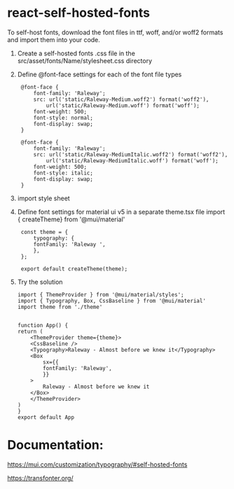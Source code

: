 # react-self-hosted-fonts
To self-host fonts, download the font files in ttf, woff, and/or woff2 formats and import them into your code.

1. Create a self-hosted fonts .css file in the src/asset/fonts/Name/stylesheet.css directory
2. Define @font-face settings for each of the font file types 

        @font-face {
            font-family: 'Raleway';
            src: url('static/Raleway-Medium.woff2') format('woff2'),
                url('static/Raleway-Medium.woff') format('woff');
            font-weight: 500;
            font-style: normal;
            font-display: swap;
        }

        @font-face {
            font-family: 'Raleway';
            src: url('static/Raleway-MediumItalic.woff2') format('woff2'),
                url('static/Raleway-MediumItalic.woff') format('woff');
            font-weight: 500;
            font-style: italic;
            font-display: swap;
        }

3. import style sheet
        <link href="src/assets/fonts/Raleway/stylesheet.css" rel="stylesheet">

4. Define font settings for material ui v5 in a separate theme.tsx file
import { createTheme} from '@mui/material'

        const theme = {
            typography: {
            fontFamily: 'Raleway ',
            },    
        };

        export default createTheme(theme);

 5. Try the solution

        import { ThemeProvider } from '@mui/material/styles';
        import { Typography, Box, CssBaseline } from '@mui/material'
        import theme from './theme'


        function App() {
        return (
            <ThemeProvider theme={theme}>
            <CssBaseline />
            <Typography>Raleway - Almost before we knew it</Typography>
            <Box
                sx={{
                fontFamily: 'Raleway',
                }}
            >
                Raleway - Almost before we knew it
            </Box>
            </ThemeProvider>
        )
        }
        export default App

# Documentation:
https://mui.com/customization/typography/#self-hosted-fonts

https://transfonter.org/